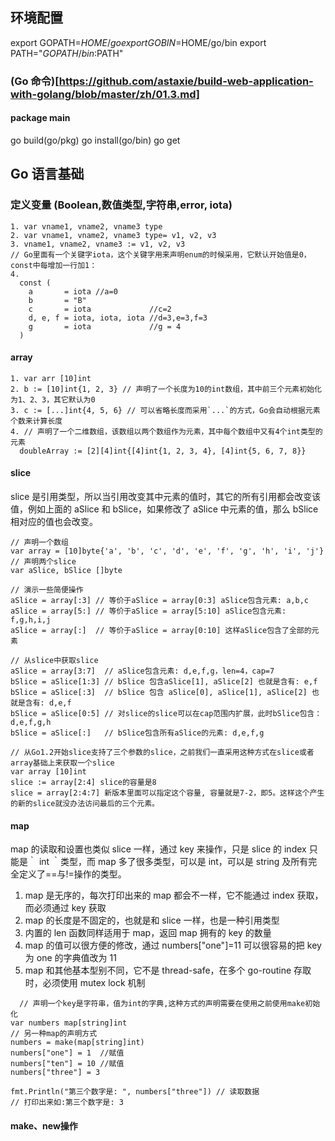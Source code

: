 ## 环境配置

export GOPATH=$HOME/go
export GOBIN=$HOME/go/bin
export PATH="$GOPATH/bin:$PATH"

### (Go 命令)[https://github.com/astaxie/build-web-application-with-golang/blob/master/zh/01.3.md]

#### package main

go build(go/pkg)
go install(go/bin)
go get

## Go 语言基础

### 定义变量 (Boolean,数值类型,字符串,error, iota)

```
1. var vname1, vname2, vname3 type
2. var vname1, vname2, vname3 type= v1, v2, v3
3. vname1, vname2, vname3 := v1, v2, v3
// Go里面有一个关键字iota，这个关键字用来声明enum的时候采用，它默认开始值是0，const中每增加一行加1：
4.
  const (
    a       = iota //a=0
    b       = "B"
    c       = iota             //c=2
    d, e, f = iota, iota, iota //d=3,e=3,f=3
    g       = iota             //g = 4
  )
```

#### array

```
1. var arr [10]int
2. b := [10]int{1, 2, 3} // 声明了一个长度为10的int数组，其中前三个元素初始化为1、2、3，其它默认为0
3. c := [...]int{4, 5, 6} // 可以省略长度而采用`...`的方式，Go会自动根据元素个数来计算长度
4. // 声明了一个二维数组，该数组以两个数组作为元素，其中每个数组中又有4个int类型的元素
  doubleArray := [2][4]int{[4]int{1, 2, 3, 4}, [4]int{5, 6, 7, 8}}
```

#### slice

slice 是引用类型，所以当引用改变其中元素的值时，其它的所有引用都会改变该值，例如上面的 aSlice 和 bSlice，如果修改了 aSlice 中元素的值，那么 bSlice 相对应的值也会改变。

```
// 声明一个数组
var array = [10]byte{'a', 'b', 'c', 'd', 'e', 'f', 'g', 'h', 'i', 'j'}
// 声明两个slice
var aSlice, bSlice []byte

// 演示一些简便操作
aSlice = array[:3] // 等价于aSlice = array[0:3] aSlice包含元素: a,b,c
aSlice = array[5:] // 等价于aSlice = array[5:10] aSlice包含元素: f,g,h,i,j
aSlice = array[:]  // 等价于aSlice = array[0:10] 这样aSlice包含了全部的元素

// 从slice中获取slice
aSlice = array[3:7]  // aSlice包含元素: d,e,f,g，len=4，cap=7
bSlice = aSlice[1:3] // bSlice 包含aSlice[1], aSlice[2] 也就是含有: e,f
bSlice = aSlice[:3]  // bSlice 包含 aSlice[0], aSlice[1], aSlice[2] 也就是含有: d,e,f
bSlice = aSlice[0:5] // 对slice的slice可以在cap范围内扩展，此时bSlice包含：d,e,f,g,h
bSlice = aSlice[:]   // bSlice包含所有aSlice的元素: d,e,f,g

// 从Go1.2开始slice支持了三个参数的slice，之前我们一直采用这种方式在slice或者array基础上来获取一个slice
var array [10]int
slice := array[2:4] slice的容量是8
slice = array[2:4:7] 新版本里面可以指定这个容量, 容量就是7-2，即5。这样这个产生的新的slice就没办法访问最后的三个元素。
```

#### map

map 的读取和设置也类似 slice 一样，通过 key 来操作，只是 slice 的 index 只能是｀ int ｀类型，而 map 多了很多类型，可以是 int，可以是 string 及所有完全定义了==与!=操作的类型。

1. map 是无序的，每次打印出来的 map 都会不一样，它不能通过 index 获取，而必须通过 key 获取
2. map 的长度是不固定的，也就是和 slice 一样，也是一种引用类型
3. 内置的 len 函数同样适用于 map，返回 map 拥有的 key 的数量
4. map 的值可以很方便的修改，通过 numbers["one"]=11 可以很容易的把 key 为 one 的字典值改为 11
5. map 和其他基本型别不同，它不是 thread-safe，在多个 go-routine 存取时，必须使用 mutex lock 机制

```
  // 声明一个key是字符串，值为int的字典,这种方式的声明需要在使用之前使用make初始化
var numbers map[string]int
// 另一种map的声明方式
numbers = make(map[string]int)
numbers["one"] = 1  //赋值
numbers["ten"] = 10 //赋值
numbers["three"] = 3

fmt.Println("第三个数字是: ", numbers["three"]) // 读取数据
// 打印出来如:第三个数字是: 3
```

#### make、new操作